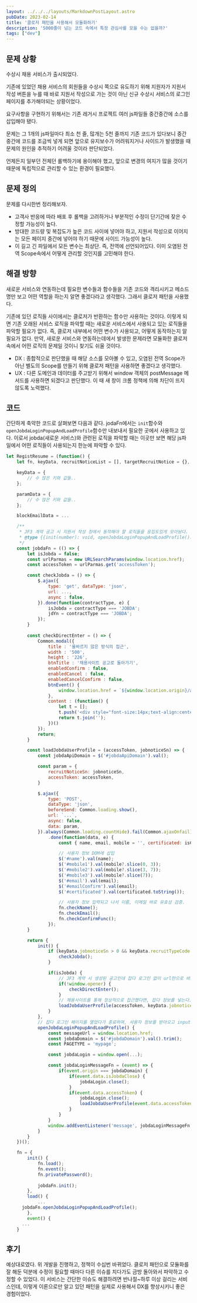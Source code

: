 ```yaml
---
layout: ../../../layouts/MarkdownPostLayout.astro
pubDate: 2023-02-14
title: '클로저 패턴을 사용해서 모듈화하기'
description: '5000줄이 넘는 코드 속에서 특정 관심사를 모을 수는 없을까?'
tags: ["dev"]
---
```



## 문제 상황

수상시 채용 서비스가 출시되었다.

기존에 있었던 채용 서비스의 회원들을 수상시 쪽으로 유도하기 위해
지원자가 지원서 작성 버튼을 누를 때 바로 지원서 작성으로 가는 것이 아닌 신규 수상시 서비스의 로그인 페이지를 추가해야되는 상황이었다.

요구사항을 구현하기 위해서는 기존 레거시 프로젝트 여러 js파일들 중간중간에 소스를 삽입해야 됐다.

문제는 그 1개의 js파일마다 최소 천 줄, 많개는 5천 줄까지 기존 코드가 있다보니 중간중간에 코드를 조금씩 넣게 되면 앞으로 유지보수가 어려워지거나 사이드가 발생했을 때 문제의 원인을 추적하기 어려울 것이라 판단되었다.

언제든지 일부던 전체던 롤백하기에 용이해야 했고, 앞으로 변경의 여지가 많을 것이기 때문에 독립적으로 관리할 수 있는 환경이 필요했다.



## 문제 정의

문제를 다시한번 정리해보자.

- 고객사 반응에 따라 배포 후 롤백을 고려하거나 부분적인 수정이 단기간에 잦은 수정할 가능성이 높다.
- 방대한 코드량 및 복잡도가 높은 코드 사이에 넣어야 하고, 지원서 작성으로 이어지는 모든 페이지 중간에 넣어야 하기 때문에 사이드 가능성이 높다.
- 이 길고 긴 파일에서 모든 변수는 최상단. 즉, 전역에 선언되어있다. 이미 오염된 전역 Scope속에서 어떻게 관리할 것인지를 고민해야 한다.
 

## 해결 방향

새로운 서비스와 연동하는데 필요한 변수들과 함수들을 기존 코드와 격리시키고 메소드명만 보고 어떤 역할을 하는지 알면 좋겠다라고 생각했다. 그래서 클로저 패턴을 사용했다. 

기존에 있던 로직들 사이에서는 클로저가 반환하는 함수만 사용하는 것이다. 이렇게 되면 기존 오래된 서비스 로직을 파악할 때는 새로운 서비스에서 사용되고 있는 로직들을 파악할 필요가 없다. 즉, 클로저 내부에서 어떤 변수가 사용되고, 어떻게 동작하는지 알 필요가 없다. 만약, 새로운 서비스와 연동하는데에서 발생한 문제라면 모듈화한 클로저 속에서 어떤 로직의 문제일 것이니 찾기도 쉬울 것이다.

- DX : 종합적으로 판단했을 때 해당 소스를 모아볼 수 있고, 오염된 전역 Scope가 아닌 별도의 Scope를 만들기 위해 클로저 패턴을 사용하면 좋겠다고 생각했다.
- UX : 다른 도메인과 데이터를 주고받기 위해서 window 객체의 postMessage 메서드를 사용하면 되겠다고 판단했다. 이 때 새 창이 크롬 정책에 의해 차단이 뜨지 않도록 노력했다.



## 코드

간단하게 축약한 코드로 살펴보면 다음과 같다. jodaFn에서는 `init`함수와 `openJobdaLoginPopupAndLoadProfile`함수만 내보내서 필요한 곳에서 사용하고 있다. 이로서 jobda(새로운 서비스)와 관련된 로직을 파악할 때는 이곳만 보면 해당 js파일에서 어떤 로직들이 사용되는지 한눈에 파악할 수 있다.

```js
let RegistResume = (function() {
	let fn, keyData, recruitNoticeList = [], targetRecruitNotice = {}, paramData = {}, interval, modalAgreement = { canMoveNextStep: false }, blockEmailData, jfYn, jdYn;

	keyData = {
		// 수 많은 키와 값들..
	};

	paramData = {
		// 수 많은 키와 값들..
	};

	blockEmailData = ...

	/**
	 * JF3 계약 공고 시 지원서 작성 창에서 동작해야 할 로직들을 응집도있게 모아놨다.
	 * @type {{init(number): void, openJobdaLoginPopupAndLoadProfile(): void}}
	 */
	const jobdaFn = (() => {
		let isJobda = false;
		const urlParmas = new URLSearchParams(window.location.href);
		const accessToken = urlParmas.get('accessToken');

		const checkJobda = () => {
			$.ajax({
				type: 'get', dataType: 'json',
				url: ...,
				async : false,
			}).done(function(contractType, e) {
				isJobda = contractType === 'JOBDA';
				jdYn = contractType === 'JOBDA';
			});
		}
		
		const checkDirectEnter = () => {
			Common.modal({
				title : '올바르지 않은 방식의 접근',
				width : '500',
				height : '226',
				btnTitle : '채용사이트 공고로 돌아가기',
				enabledConfirm : false,
				enabledCancel : false,
				enabledCancelConfirm : false,
				btnEvent() {
					window.location.href = `${window.location.origin}/app/jobnotice/view?systemKindCode=MRS2&jobnoticeSn=${keyData.jobnoticeSn}`;
				},
				content : (function() {
					let t = [];
					t.push('<div style="font-size:14px;text-align:center">올바르지 않은 방식으로 접근하여 페이지를 찾을 수 없습니다.<br>정상적인 방법으로 다시 시도해 주세요.</div>');
					return t.join('');
				})()
			});
			return;
		}

		const loadJobdaUserProfile = (accessToken, jobnoticeSn) => {
			const jobdaApiDomain = $('#jobdaApiDomain').val();

			const param = {
				recruitNoticeSn: jobnoticeSn,
				accessToken: accessToken,
			}

			$.ajax({
				type: 'POST',
				dataType: 'json',
				beforeSend: Common.loading.show(),
				url: `...`,
				async: false,
				data: param,
			}).always(Common.loading.countHide).fail(Common.ajaxOnfail)
				.done(function(data, e) {
					const { name, email, mobile = '', certificated: isCertificated } = data;

					// 사용자 정보 DOM에 삽입
					$('#name').val(name);
					$('#mobile1').val(mobile?.slice(0, 3));
					$('#mobile2').val(mobile?.slice(3, 7));
					$('#mobile3').val(mobile?.slice(7));
					$('#email').val(email);
					$('#emailConfirm').val(email);
					$('#certificated').val(certificated.toString());

					// 사용자 정보 입력되고 나서 이름, 이메일 바로 유효성 검증.
					fn.checkName();
					fn.checkEmail();
					fn.checkConfirmFunc();
				});
		}

		return {
			init() {
				if (keyData.jobnoticeSn > 0 && keyData.recruitTypeCode !== 'RECOMMEND' && keyData.recruitTypeCode !== 'PRIVATE') {
					checkJobda();
				}

				if(isJobda) {
					// JF3 계약 시 생성된 공고인데 잡다 로그인 없이 url만으로 바로 들어왔을 때 채용사이트 공고로 다시 보낸다.
					if(!window.opener) {
						checkDirectEnter();
					}
					// 채용사이트를 통해 정상적으로 접근했다면, 잡다 정보를 넣는다.
					loadJobdaUserProfile(accessToken, keyData.jobnoticeSn);
				}
			},
			// 잡다 로그인 페이지를 열었다가 종료하며, 사용자 정보를 받아오고 input Element에 넣는다.
			openJobdaLoginPopupAndLoadProfile() {
				const messageUrl = window.location.href;
				const jobdaDomain = $('#jobdaDomain').val().trim();
				const PAGETYPE = 'mypage';

				const jobdaLogin = window.open(...);

				const jobdaLoginMessageFn = (event) => {
					if(event.origin === jobdaDomain) {
						if(event.data.isJobdaClose) {
							jobdaLogin.close();
						}
						if(event.data.accessToken) {
							jobdaLogin.close();
							loadJobdaUserProfile(event.data.accessToken);
						}
					}
				}
				window.addEventListener('message', jobdaLoginMessageFn, {once: true});
			}
		}
	})();

	fn = {
		init() {
			fn.load();
			fn.event();
			fn.privatePassword(); 
      
			jobdaFn.init();
		},
		load() {
			...
      jobdaFn.openJobdaLoginPopupAndLoadProfile();
		},
		event() {
      ...
    }
```



## 후기

예상대로였다. 위 개발을 진행하고, 정책이 수십번 바뀌었다. 클로저 패턴으로 모듈화를 잘 해둔 덕분에 수정이 필요할 때마다 다른 이슈를 치다가도 금방 돌아와서 파악하고 수정할 수 있었다. 이 서비스는 간단한 이슈도 해결하려면 반나절~하루 이상 걸리는 서비스인데, 이렇게 이론으로만 알고 있던 패턴을 실제로 사용해서 DX를 향상시키니 좋은 경험이었다.

